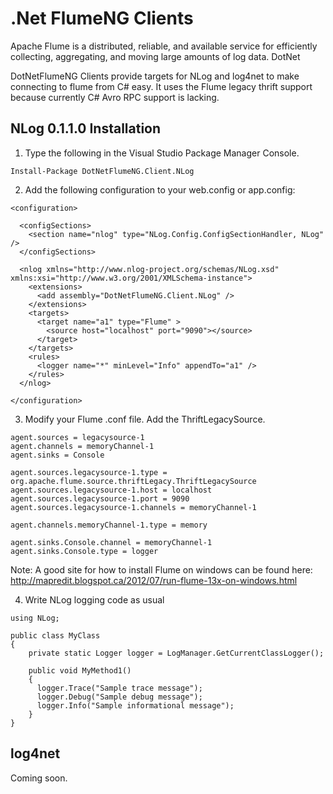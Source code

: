 # .Net FlumeNG Clients

Apache Flume is a distributed, reliable, and available service for efficiently collecting, aggregating, and moving large amounts of log data. DotNet

DotNetFlumeNG Clients provide targets for NLog and log4net to make connecting to flume from C# easy. It uses the Flume legacy thrift support because currently C# Avro RPC support is lacking.

## NLog 0.1.1.0 Installation

1.  Type the following in the Visual Studio Package Manager Console.

```
Install-Package DotNetFlumeNG.Client.NLog
```

2.  Add the following configuration to your web.config or app.config:

```
<configuration>
  
  <configSections>
    <section name="nlog" type="NLog.Config.ConfigSectionHandler, NLog" />
  </configSections>

  <nlog xmlns="http://www.nlog-project.org/schemas/NLog.xsd" xmlns:xsi="http://www.w3.org/2001/XMLSchema-instance">
    <extensions>
      <add assembly="DotNetFlumeNG.Client.NLog" />
    </extensions>
    <targets>
      <target name="a1" type="Flume" >
        <source host="localhost" port="9090"></source>
      </target>
    </targets>
    <rules>
      <logger name="*" minLevel="Info" appendTo="a1" />
    </rules>
  </nlog>

</configuration>
```

3. Modify your Flume .conf file. Add the ThriftLegacySource.

```
agent.sources = legacysource-1
agent.channels = memoryChannel-1
agent.sinks = Console

agent.sources.legacysource-1.type = org.apache.flume.source.thriftLegacy.ThriftLegacySource
agent.sources.legacysource-1.host = localhost
agent.sources.legacysource-1.port = 9090
agent.sources.legacysource-1.channels = memoryChannel-1

agent.channels.memoryChannel-1.type = memory

agent.sinks.Console.channel = memoryChannel-1
agent.sinks.Console.type = logger
```

Note: A good site for how to install Flume on windows can be found here: 
http://mapredit.blogspot.ca/2012/07/run-flume-13x-on-windows.html

4. Write NLog logging code as usual

```
using NLog;
 
public class MyClass
{
	private static Logger logger = LogManager.GetCurrentClassLogger();
 
	public void MyMethod1()
	{
      logger.Trace("Sample trace message");
      logger.Debug("Sample debug message");
      logger.Info("Sample informational message");
	}
}
```

## log4net

Coming soon.